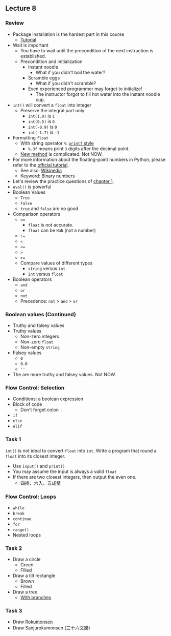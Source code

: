 ## Lecture 8

### Review

+   Package installation is the hardest part in this course
    +   [Tutorial](../install.md)
+   Wait is important
    +   You have to wait until the precondition of the next instruction is established.
    +   Precondition and initialization
        +   Instant noodle
            +   What if you didn't boil the water?
        +   Scramble eggs
            +   What if you didn't scramble?
        +   Even experienced programmer may forget to initialize!
            +   The instructor forgot to fill hot water into the instant noodle cup.
+   `int()` will convert a `float` into integer
    +   Preserve the integral part only
        +   `int(1.9)` is `1`
        +   `int(0.5)` is `0`
        +   `int(-0.9)` is `0`
        +   `int(-1.7)` is `-1`
+   Formatting `float` 
    +   With string operator `%`: [`printf` style](https://docs.python.org/3/library/stdtypes.html#old-string-formatting)
        +   `%.3f` means print `3` digits after the decimal point.
    +   [New method](https://docs.python.org/3/library/stdtypes.html#str.format) is complicated. Not NOW.
+   For more information about the floating-point numbers in Python, please refer to the [official tutorial](https://docs.python.org/3/tutorial/floatingpoint.html).
    +   See also: [Wikipedia](https://en.wikipedia.org/wiki/IEEE_floating_point)
    +   Keyword: Binary numbers
+   Let's review the practice questions of [chapter 1](https://automatetheboringstuff.com/chapter1/).
+   `eval()` is powerful
+   Boolean Values
    +   `True`
    +   `False`
    +   `true` and `false` are no good
+   Comparison operators
    +   `==`
        +   `float` is not accurate.
        +   `float` can be `NaN` (not a number)
    +   `!=`
    +   `<`
    +   `<=`
    +   `>`
    +   `>=`
    +   Compare values of different types
        +   `string` versus `int`
        +   `int` versus `float`
+   Boolean operators
    +   `and`
    +   `or`
    +   `not`
    +   Precedence: `not` > `and` > `or`

### Boolean values (Continued)

+   Truthy and falsey values
+   Truthy values
    +   Non-zero integers
    +   Non-zero `float`
    +   Non-empty `string`
+   Falsey values
    +   `0`
    +   `0.0`
    +   `''`
+   The are more truthy and falsey values. Not NOW.

### Flow Control: Selection

+   Conditions: a boolean expression
+   Block of code
    +   Don't forget colon `:`
+   `if`
+   `else`
+   `elif`

### Task 1

`int()` is not ideal to convert `float` into `int`. Write a program that round a `float` into its closest integer.
+   Use `input()` and `print()`
+   You may assume the input is always a valid `float`
+   If there are two closest integers, then output the even one.
    +   四捨、六入、五成雙

### Flow Control: Loops

+   `while`
+   `break`
+   `continue`
+   `for`
+   `range()`
+   Nested loops

### Task 2

+   Draw a circle
    +   Green
    +   Filled
+   Draw a tilt rectangle
    +   Brown
    +   Filled
+   Draw a tree
    +   [With branches](https://scratch.mit.edu/projects/117415708/)

### Task 3

+   Draw [Rokumonsen](https://www.google.com.tw/search?q=Rokumonsen)
+   Draw Sanjurokumonsen (三十六文錢)
